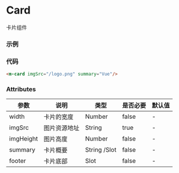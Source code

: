 # Card
卡片组件

### 示例
<m-card imgSrc="/moocUI/logo.png" summary="Vue"/>

### 代码
```html
<m-card imgSrc="/logo.png" summary="Vue"/>
```

### Attributes
| 参数 | 说明 | 类型 | 是否必要 | 默认值  |
| ---  | ---  | ---  |   ---   |   ---   |
|width| 卡片的宽度| Number | false | -|
|imgSrc | 图片资源地址 | String | true | - |
|imgHeight| 图片高度| Number | false | - |
|summary |卡片概要|String /Slot | false |-|
|footer| 卡片底部|Slot| false|-| 
